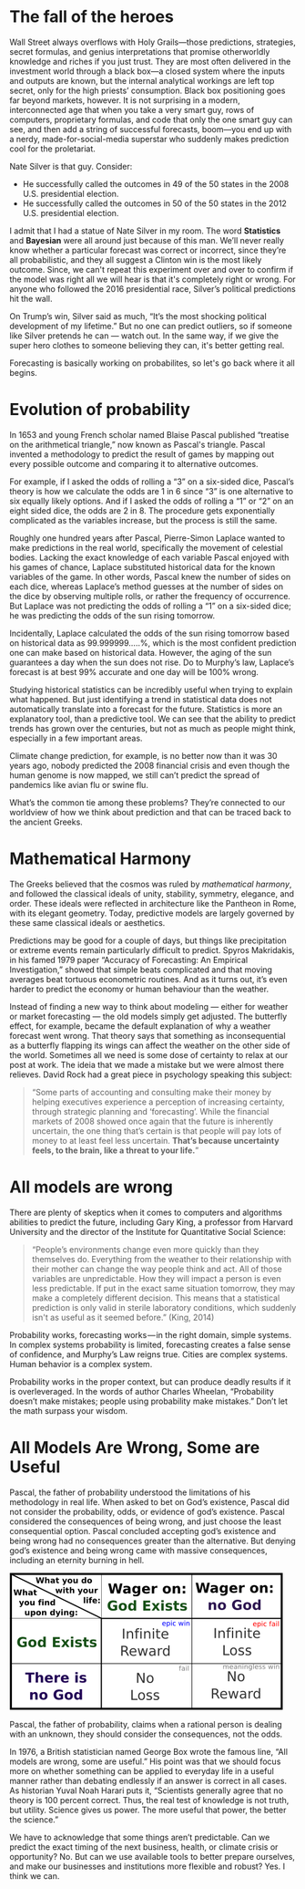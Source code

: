 

# The fall of the heroes

Wall Street always overflows with Holy Grails—those predictions, strategies, secret formulas, and genius interpretations that promise otherworldly knowledge and riches if you just trust. They are most often delivered in the investment world through a black box—a closed system where the inputs and outputs are known, but the internal analytical workings are left top secret, only for the high priests’ consumption. Black box positioning goes far beyond markets, however. It is not surprising in a modern, interconnected age that when you take a very smart guy, rows of computers, proprietary formulas, and code that only the one smart guy can see, and then add a string of successful forecasts, boom—you end up with a nerdy, made-for-social-media superstar who suddenly makes prediction cool for the proletariat.

Nate Silver is that guy. Consider:

* He successfully called the outcomes in 49 of the 50 states in the 2008 U.S. presidential election.
* He successfully called the outcomes in 50 of the 50 states in the 2012 U.S. presidential election.

I admit that I had a statue of Nate Silver in my room. The word **Statistics** and **Bayesian** were all around just because of this man. We’ll never really know whether a particular forecast was correct or incorrect, since they’re all probabilistic, and they all suggest a Clinton win is the most likely outcome. Since, we can't repeat this experiment over and over to confirm if the model was right all we will hear is that it's completely right or wrong. For anyone who followed the 2016 presidential race, Silver’s political predictions hit the wall. 

On Trump’s win, Silver said as much, “It’s the most shocking political development of my lifetime.” But no one can predict outliers, so if someone like Silver pretends he can — watch out.  In the same way, if we give the super hero clothes to someone believing they can, it's better getting real. 

Forecasting is basically working on probabilites, so let's go back where it all begins. 

# Evolution of probability

In 1653 and young French scholar named Blaise Pascal published “treatise on the arithmetical triangle,” now known as Pascal's triangle. Pascal invented a methodology to predict the result of games by mapping out every possible outcome and comparing it to alternative outcomes.

For example, if I asked the odds of rolling a “3” on a six-sided dice, Pascal’s theory is how we calculate the odds are 1 in 6 since “3” is one alternative to six equally likely options. And if I asked the odds of rolling a “1” or “2” on an eight sided dice, the odds are 2 in 8. The procedure gets exponentially complicated as the variables increase, but the process is still the same.

Roughly one hundred years after Pascal, Pierre-Simon Laplace wanted to make predictions in the real world, specifically the movement of celestial bodies. Lacking the exact knowledge of each variable Pascal enjoyed with his games of chance, Laplace substituted historical data for the known variables of the game. In other words, Pascal knew the number of sides on each dice, whereas Laplace’s method guesses at the number of sides on the dice by observing multiple rolls, or rather the frequency of occurrence. But Laplace was not predicting the odds of rolling a “1” on a six-sided dice; he was predicting the odds of the sun rising tomorrow.

Incidentally, Laplace calculated the odds of the sun rising tomorrow based on historical data as 99.999999…..%, which is the most confident prediction one can make based on historical data. However, the aging of the sun guarantees a day when the sun does not rise. Do to Murphy’s law, Laplace’s forecast is at best 99% accurate and one day will be 100% wrong.

Studying historical statistics can be incredibly useful when trying to explain what happened. But just identifying a trend in statistical data does not automatically translate into a forecast for the future. Statistics is more an explanatory tool, than a predictive tool. We can see that the ability to predict trends has grown over the centuries, but not as much as people might think, especially in a few important areas.

Climate change prediction, for example, is no better now than it was 30 years ago, nobody predicted the 2008 financial crisis and even though the human genome is now mapped, we still can’t predict the spread of pandemics like avian flu or swine flu.

What’s the common tie among these problems? They’re connected to our worldview of how we think about prediction and that can be traced back to the ancient Greeks.

# Mathematical Harmony

The Greeks believed that the cosmos was ruled by *mathematical harmony*, and followed the classical ideals of unity, stability, symmetry, elegance, and order. These ideals were reflected in architecture like the Pantheon in Rome, with its elegant geometry. Today, predictive models are largely governed by these same classical ideals or aesthetics.

Predictions may be good for a couple of days, but things like precipitation or extreme events remain particularly difficult to predict. Spyros Makridakis, in his famed 1979 paper “Accuracy of Forecasting: An Empirical Investigation,” showed that simple beats complicated and that moving averages beat tortuous econometric routines. And as it turns out, it’s even harder to predict the economy or human behaviour than the weather.

Instead of finding a new way to think about modeling — either for weather or market forecasting — the old models simply get adjusted. The butterfly effect, for example, became the default explanation of why a weather forecast went wrong. That theory says that something as inconsequential as a butterfly flapping its wings can affect the weather on the other side of the world. Sometimes all we need is some dose of certainty to relax at our post at work. The ideia that we made a mistake but we were almost there relieves. David Rock had a great piece in psychology speaking this subject:

> “Some parts of accounting and consulting make their money by helping executives experience a perception of increasing certainty, through strategic planning and ‘forecasting’. While the financial markets of 2008 showed once again that the future is inherently uncertain, the one thing that’s certain is that people will pay lots of money to at least feel less uncertain. **That’s because uncertainty feels, to the brain, like a threat to your life.**”

# All models are wrong

There are plenty of skeptics when it comes to computers and algorithms abilities to predict the future, including Gary King, a professor from Harvard University and the director of the Institute for Quantitative Social Science: 

> “People’s environments change even more quickly than they themselves do. Everything from the weather to their relationship with their mother can change the way people think and act. All of those variables are unpredictable. How they will impact a person is even less predictable. If put in the exact same situation tomorrow, they may make a completely different decision. This means that a statistical prediction is only valid in sterile laboratory conditions, which suddenly isn't as useful as it seemed before.” (King, 2014)

Probability works, forecasting works — in the right domain, simple systems. In complex systems probability is limited, forecasting creates a false sense of confidence, and Murphy’s Law reigns true. Cities are complex systems. Human behavior is a complex system. 

Probability works in the proper context, but can produce deadly results if it is overleveraged. In the words of author Charles Wheelan, “Probability doesn’t make mistakes; people using probability make mistakes.” Don’t let the math surpass your wisdom. 


# All Models Are Wrong, Some are Useful

Pascal, the father of probability understood the limitations of his methodology in real life. When asked to bet on God’s existence, Pascal did not consider the probability, odds, or evidence of god’s existence. Pascal considered the consequences of being wrong, and just choose the least consequential option. Pascal concluded accepting god’s existence and being wrong had no consequences greater than the alternative. But denying god’s existence and being wrong came with massive consequences, including an eternity burning in hell.

![pascal](/assets/posts/models-are-wrong/pascal.png)

Pascal, the father of probability, claims when a rational person is dealing with an unknown, they should consider the consequences, not the odds. 

In 1976, a British statistician named George Box wrote the famous line, “All models are wrong, some are useful.” His point was that we should focus more on whether something can be applied to everyday life in a useful manner rather than debating endlessly if an answer is correct in all cases. As historian Yuval Noah Harari puts it, “Scientists generally agree that no theory is 100 percent correct. Thus, the real test of knowledge is not truth, but utility. Science gives us power. The more useful that power, the better the science.” 

We have to acknowledge that some things aren’t predictable. Can we predict the exact timing of the next business, health, or climate crisis or opportunity? No. But can we use available tools to better prepare ourselves, and make our businesses and institutions more flexible and robust? Yes. I think we can.
